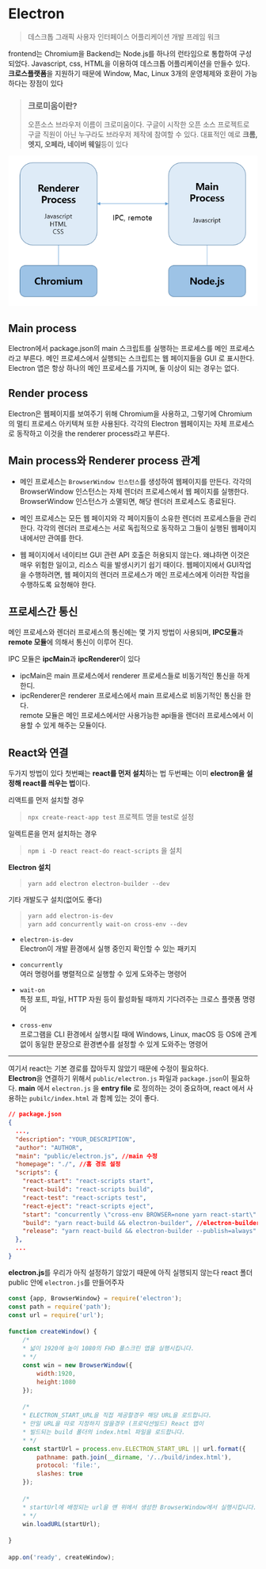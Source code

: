 # Electron  

>데스크톱 그래픽 사용자 인터페이스 어플리케이션 개발 프레임 워크  

frontend는 Chromium을 Backend는 Node.js를 하나의 런타임으로 통합하여 구성되었다. Javascript, css, HTML을 이용하여 데스크톱 어플리케이션을 만들수 있다. **크로스플랫폼**을 지원하기 때문에 Window, Mac, Linux 3개의 운영체제와 호환이 가능하다는 장점이 있다  

> ### 크로미움이란?  
> 오픈소스 브라우저 이름이 크로미움이다. 구글이 시작한 오픈 소스 프로젝트로 구글 직원이 아닌 누구라도 브라우저 제작에 참여할 수 있다. 대표적인 예로 **크롬, 엣지, 오페라, 네이버 웨일**등이 있다  

![electron-structure](img/electron-structure.png)  

## Main process  
Electron에서 package.json의 main 스크립트를 실행하는 프로세스를 메인 프로세스라고 부른다. 메인 프로세스에서 실행되는 스크립트는 웹 페이지들을 GUI 로 표시한다. Electron 앱은 항상 하나의 메인 프로세스를 가지며, 둘 이상이 되는 경우는 없다.  

## Render process  
Electron은 웹페이지를 보여주기 위해 Chromium을 사용하고, 그렇기에 Chromium의 멀티 프로세스 아키텍쳐 또한 사용된다. 각각의 Electron 웹페이지는 자체 프로세스로 동작하고 이것을 the renderer process라고 부른다.  

## Main process와 Renderer process 관계  
- 메인 프로세스는 `BrowserWindow 인스턴스`를 생성하여 웹페이지를 만든다. 각각의 BrowserWindow 인스턴스는 자체 렌더러 프로세스에서 웹 페이지를 실행한다. BrowserWindow 인스턴스가 소멸되면, 해당 렌더러 프로세스도 종료된다.  

- 메인 프로세스는 모든 웹 페이지와 각 페이지들이 소유한 렌더러 프로세스들을 관리한다. 각각의 렌더러 프로세스는 서로 독립적으로 동작하고 그들이 실행된 웹페이지 내에서만 관여를 한다.  

- 웹 페이지에서 네이티브 GUI 관련 API 호출은 허용되지 않는다. 왜냐하면 이것은 매우 위험한 일이고, 리소스 릭을 발생시키기 쉽기 때이다. 웹페이지에서 GUI작업을 수행하려면, 웹 페이지의 렌더러 프로세스가 메인 프로세스에게 이러한 작업을 수행하도록 요청해야 한다.  

## 프로세스간 통신  
메인 프로세스와 렌더러 프로세스의 통신에는 몇 가지 방법이 사용되며, **IPC모듈**과 **remote 모듈**에 의해서 통신이 이루어 진다.  

IPC 모듈은 **ipcMain**과 **ipcRenderer**이 있다  

- ipcMain은 main 프로세스에서 renderer 프로세스들로 비동기적인 통신을 하게 한디.  
- ipcRenderer은 renderer 프로세스에서 main 프로세스로 비동기적인 통신을 한다.  
remote 모듈은 메인 프로세스에서만 사용가능한 api들을 렌더러 프로세스에서 이용할 수 있게 해주는 모듈이다.  

## React와 연결  
두가지 방법이 있다 첫번째는 **react를 먼저 설치**하는 법 두번째는 이미 **electron을 설정해 react를 씌우는 법**이다.  

리액트를 먼저 설치할 경우 
> ```npx create-react-app test``` 프로젝트 명을 test로 설정   

일렉트론을 먼저 설치하는 경우  
> ```npm i -D react react-do react-scripts``` 을 설치  

**Electron 설치**  
> ```yarn add electron electron-builder --dev```  

기타 개발도구 설치(없어도 좋다)  
> ```yarn add electron-is-dev```  
```yarn add concurrently wait-on cross-env --dev```  

- ```electron-is-dev```  
Electron이 개발 환경에서 실행 중인지 확인할 수 있는 패키지

- ```concurrently```  
여러 명령어를 병렬적으로 실행할 수 있게 도와주는 명령어

- ```wait-on```  
특정 포트, 파일, HTTP 자원 등이 활성화될 때까지 기다려주는 크로스 플랫폼 명령어

- ```cross-env```  
프로그램을 CLI 환경에서 실행시킬 때에 Windows, Linux, macOS 등 OS에 관계없이 동일한 문장으로 환경변수를 설정할 수 있게 도와주는 명령어

---
여기서 react는 기본 경로를 잡아두지 않았기 때문에 수정이 필요하다.  
**Electron**을 연결하기 위해서 ```public/electron.js``` 파일과 ```package.json```이 필요하다. **main** 에서 ```electron.js``` 을 **entry file** 로 정의하는 것이 중요하며, react 에서 사용하는 ```pubilc/index.html``` 과 함께 있는 것이 좋다.  

```json
// package.json
{
  ...,
  "description": "YOUR_DESCRIPTION",
  "author": "AUTHOR",
  "main": "public/electron.js", //main 수정
  "homepage": "./", //홈 경로 설정
  "scripts": {
    "react-start": "react-scripts start",
    "react-build": "react-scripts build",
    "react-test": "react-scripts test", 
    "react-eject": "react-scripts eject",
    "start": "concurrently \"cross-env BROWSER=none yarn react-start\" \"wait-on http://localhost:3000 && electron .\"", // 3000 경로로 electron을 실행한다.  
    "build": "yarn react-build && electron-builder", //electron-builder를 추가
    "release": "yarn react-build && electron-builder --publish=always" //electron-builder를 추가  
  },
  ...
}
```  

**electron.js**를 우리가 아직 설정하기 않았기 때문에 아직 실행되지 않는다 react 폴더 public 안에 ```electron.js```를 만들어주자  

```js
const {app, BrowserWindow} = require('electron');
const path = require('path');
const url = require('url');

function createWindow() {
    /*
    * 넓이 1920에 높이 1080의 FHD 풀스크린 앱을 실행시킵니다.
    * */
    const win = new BrowserWindow({
        width:1920,
        height:1080
    });

    /*
    * ELECTRON_START_URL을 직접 제공할경우 해당 URL을 로드합니다.
    * 만일 URL을 따로 지정하지 않을경우 (프로덕션빌드) React 앱이
    * 빌드되는 build 폴더의 index.html 파일을 로드합니다.
    * */
    const startUrl = process.env.ELECTRON_START_URL || url.format({
        pathname: path.join(__dirname, '/../build/index.html'),
        protocol: 'file:',
        slashes: true
    });

    /*
    * startUrl에 배정되는 url을 맨 위에서 생성한 BrowserWindow에서 실행시킵니다.
    * */
    win.loadURL(startUrl);

}

app.on('ready', createWindow);
```
